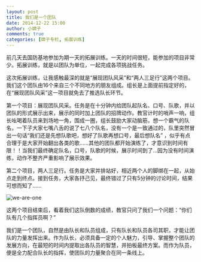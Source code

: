 ```yaml
---
layout: post
title: 我们是一个团队
date: 2014-12-22 15:00
author: 小嫦子
comments: true
categories: [嫦子专栏, 拓展训练]
---
```

前几天去国防基地参加为期一天的拓展训练。一天的时间很短，能参加的项目非常少。拓展训练，就是以团队为单位，一起完成各项挑战任务。

这次拓展训练，让我感触最深的就是“展现团队风采”和“两人三足行”这两个项目。我们这个团队由16个来自三个不同地方的朋友组成。组长是上面提前指定好的，在“展现团队风采”这一项目就免去了推选队长环节。
<!--more-->
第一个项目：展现团队风采。任务是在十分钟内给团队起队名、口号、队歌，并以团队的形式展示出来，展示的同时加上团队的招牌动作。教官计时的哨声一响，组长吆喝着队员来到场地一角，围成一圈，组长鼓励大家动脑筋，想一个霸气的队名，一下子大家七嘴八舌的说了七八个队名，没有一个是一致通过的，队里突然冒出一句话“我们还是先想队歌吧，想好了队歌再想口号，最后想队名” ，似乎有点合理于是大家开始翻出各类的歌……其他的团队都开始演练了，才意识到时间有限！！当我们最终确定队名，口号，队歌的时候，展示时间到了…因为没有时间演练，动作不整齐严重影响了展示效果。

第二个项目，两人三足行。任务是大家并排站好，相近两个人的脚绑在一起，从始点走到终点。接到任务，大家各抒己见，最终错过了只有5分钟的讨论时间，结果可想而知了……

<img src="//cyhour.com/wp-content/uploads/2014/12/we-are-one.jpg" alt=" we-are-one " />

这两个项目结束后，看着我们这队倒数的成绩，教官只问了我们一个问题：“你们队有几个指挥员啊？”

我们是一个团队，自然是由队长和队员组成，只有队长和队员各司其职，才能让团队的力量发挥出来。作为队长，必须具备一定的个人魅力，引导、掌握整个团队的发展方向，在最短的时间内提取出各队员的智慧，并拍板最终方案。而作为队员，便是全力配合队长的指挥，使团队的力量聚合在同一条线上。
